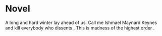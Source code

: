# Novel
A long and hard winter lay ahead of us. Call me Ishmael Maynard Keynes and kill everybody who dissents . This is madness of the highest order . 